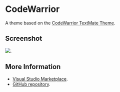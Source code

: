 # CodeWarrior

A theme based on the [CodeWarrior TextMate Theme](http://colorsublime.com/theme/CodeWarrior).


## Screenshot
![](https://raw.githubusercontent.com/gerane/VSCodeThemes/master/gerane.Theme-CodeWarrior/screenshot.png).


## More Information
* [Visual Studio Marketplace](https://marketplace.visualstudio.com/items/gerane.Theme-CodeWarrior).
* [GitHub repository](https://github.com/gerane/VSCodeThemes).
